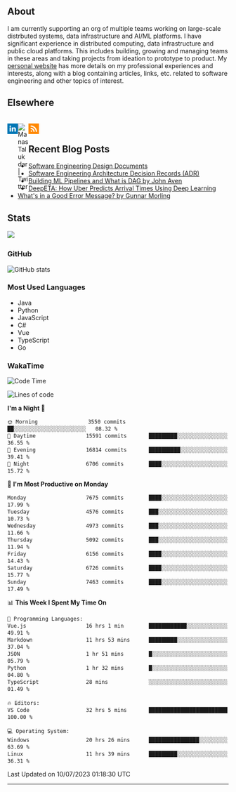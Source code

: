 ## About

I am currently supporting an org of multiple teams working on large-scale distrbuted systems, data infrastructure and AI/ML platforms. I have significant experience in distributed computing, data infrastructure and public cloud platforms. This includes building, growing and managing teams in these areas and taking projects from ideation to prototype to product. My [personal website](https://manastalukdar.github.io/) has more details on my professional experiences and interests, along with a blog containing articles, links, etc. related to software engineering and other topics of interest.

## Elsewhere

</br>

<a href="https://www.linkedin.com/in/manastalukdar" target="_blank">
  <img align="left" alt="Manas Talukdar | Linkedin" width="24px" src="https://raw.githubusercontent.com/edent/SuperTinyIcons/master/images/svg/linkedin.svg" />
</a>
<a href="https://www.twitter.com/manastalukdar" target="_blank">
  <img align="left" alt="Manas Talukdar | Twitter" width="24px" src="https://github.com/TheDudeThatCode/TheDudeThatCode/blob/master/Assets/Twitter.svg" />
</a>
<a href="https://manastalukdar.github.io/" target="_blank">
  <img align="left" alt="Manas Talukdar | Website" width="24px" src="https://github.com/edent/SuperTinyIcons/blob/master/images/svg/rss.svg" />
</a>

</br>

## Recent Blog Posts

<!-- BLOG:START -->
- [Software Engineering Design Documents](https://manastalukdar.github.io/blog/2023/03/18/software-engineering-design-documents/)
- [Software Engineering Architecture Decision Records &lpar;ADR&rpar;](https://manastalukdar.github.io/blog/2023/03/18/software-engineering-architecture-decision-records/)
- [Building ML Pipelines and What is DAG by John Aven](https://manastalukdar.github.io/blog/2022/03/21/building-ml-pipelines-dag/)
- [DeepETA: How Uber Predicts Arrival Times Using Deep Learning](https://manastalukdar.github.io/blog/2022/03/21/deepeta-uber-predicts-arrival-times-deep-learning/)
- [What&#39;s in a Good Error Message? by Gunnar Morling](https://manastalukdar.github.io/blog/2022/02/11/good-error-message-gunnar-morling/)
<!-- BLOG:END -->

## Stats

![](https://komarev.com/ghpvc/?username=manastalukdar)

### GitHub

![GitHub stats](https://github-readme-stats.vercel.app/api?username=manastalukdar&show_icons=true&hide_border=true&hide_rank=true&hide_title=true&icon_color=79ff97&text_color=cecac3&bg_color=4d4b4b)

### Most Used Languages

- Java
- Python
- JavaScript
- C#
- Vue
- TypeScript
- Go

<!--
![Top Langs](https://github-readme-stats.vercel.app/api/top-langs/?username=manastalukdar&layout=compact&hide_border=true&hide_title=true&icon_color=79ff97&text_color=cecac3&bg_color=4d4b4b)
-->

### WakaTime

<!--START_SECTION:waka-->
![Code Time](http://img.shields.io/badge/Code%20Time-3%2C714%20hrs%2048%20mins-blue)

![Lines of code](https://img.shields.io/badge/From%20Hello%20World%20I%27ve%20Written-18.2%20million%20lines%20of%20code-blue)

**I'm a Night 🦉** 

```text
🌞 Morning                3550 commits        ██░░░░░░░░░░░░░░░░░░░░░░░   08.32 % 
🌆 Daytime                15591 commits       █████████░░░░░░░░░░░░░░░░   36.55 % 
🌃 Evening                16814 commits       ██████████░░░░░░░░░░░░░░░   39.41 % 
🌙 Night                  6706 commits        ████░░░░░░░░░░░░░░░░░░░░░   15.72 % 
```
📅 **I'm Most Productive on Monday** 

```text
Monday                   7675 commits        ████░░░░░░░░░░░░░░░░░░░░░   17.99 % 
Tuesday                  4576 commits        ███░░░░░░░░░░░░░░░░░░░░░░   10.73 % 
Wednesday                4973 commits        ███░░░░░░░░░░░░░░░░░░░░░░   11.66 % 
Thursday                 5092 commits        ███░░░░░░░░░░░░░░░░░░░░░░   11.94 % 
Friday                   6156 commits        ████░░░░░░░░░░░░░░░░░░░░░   14.43 % 
Saturday                 6726 commits        ████░░░░░░░░░░░░░░░░░░░░░   15.77 % 
Sunday                   7463 commits        ████░░░░░░░░░░░░░░░░░░░░░   17.49 % 
```


📊 **This Week I Spent My Time On** 

```text
💬 Programming Languages: 
Vue.js                   16 hrs 1 min        ████████████░░░░░░░░░░░░░   49.91 % 
Markdown                 11 hrs 53 mins      █████████░░░░░░░░░░░░░░░░   37.04 % 
JSON                     1 hr 51 mins        █░░░░░░░░░░░░░░░░░░░░░░░░   05.79 % 
Python                   1 hr 32 mins        █░░░░░░░░░░░░░░░░░░░░░░░░   04.80 % 
TypeScript               28 mins             ░░░░░░░░░░░░░░░░░░░░░░░░░   01.49 % 

🔥 Editors: 
VS Code                  32 hrs 5 mins       █████████████████████████   100.00 % 

💻 Operating System: 
Windows                  20 hrs 26 mins      ████████████████░░░░░░░░░   63.69 % 
Linux                    11 hrs 39 mins      █████████░░░░░░░░░░░░░░░░   36.31 % 
```


 Last Updated on 10/07/2023 01:18:30 UTC
<!--END_SECTION:waka-->

---

<!--

**manastalukdar/manastalukdar** is a ✨ _special_ ✨ repository because its `README.md` (this file) appears on your GitHub profile.

Here are some ideas to get you started:

- 🔭 I’m currently working on ...
- 🌱 I’m currently learning ...
- 👯 I’m looking to collaborate on ...
- 🤔 I’m looking for help with ...
- 💬 Ask me about ...
- 📫 How to reach me: ...
- 😄 Pronouns: ...
- ⚡ Fun fact: ...
-->
